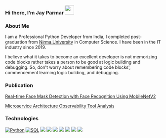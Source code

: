 ### Hi there,  I’m Jay Parmar <img width="30" src="https://camo.githubusercontent.com/e8e7b06ecf583bc040eb60e44eb5b8e0ecc5421320a92929ce21522dbc34c891/68747470733a2f2f6d656469612e67697068792e636f6d2f6d656469612f6876524a434c467a6361737252346961377a2f67697068792e676966">





### About Me
I am a Professional Python Developer from India, I completed post-graduation from [Nirma University](https://nirmauni.ac.in/) in Computer Science. I have been in the IT industry since 2019.

I believe what it takes to become an excellent developer is not memorizing code blocks rather takes a person to be good at logic building and debugging.  So, don't worry about remembering code blocks', commencement learning logic building, and debugging.

###  Publication
[Real-time Face Mask Detection with Face Recognition Using MobileNetV2](https://ecc.journalspub.info/index.php?journal=JESET&page=article&op=view&path%5B%5D=1638)

[Microservice Architecture Observability Tool Analysis](https://link.springer.com/chapter/10.1007/978-981-19-8669-7_1)

###  Technologies
[![Python](https://img.shields.io/badge/-Python-000?&logo=Python)](https://ra1nbow.xyz?ref=github)
[![SQL](https://img.shields.io/badge/-SQL-000?&logo=MySQL)](https://ra1nbow.xyz?ref=github)
[![](https://img.shields.io/badge/-Django-000?&logo=Django&logoColor=092E20)](https://ra1nbow.xyz?ref=github)
[![](https://img.shields.io/badge/-Flask-000?&logo=Flask)](https://ra1nbow.xyz?ref=github)
[![](https://img.shields.io/badge/-Git-000?&logo=Git)](https://ra1nbow.xyz?ref=github)
[![](https://img.shields.io/badge/-Docker-000?&logo=Docker)](https://ra1nbow.xyz?ref=github)
[![](https://img.shields.io/badge/-HTML-000?&logo=html5)](https://ra1nbow.xyz?ref=github)
[![](https://img.shields.io/badge/-CSS-000?&logo=css3&logoColor=1572B6)](https://ra1nbow.xyz?ref=github)
[![](https://img.shields.io/badge/-jQuery-000?&logo=jQuery&logoColor=0769AD)](https://ra1nbow.xyz?ref=github)



<!---
jayparmar1301/jayparmar1301 is a ✨ special ✨ repository because its `README.md` (this file) appears on your GitHub profile.
You can click the Preview link to take a look at your changes.
--->
